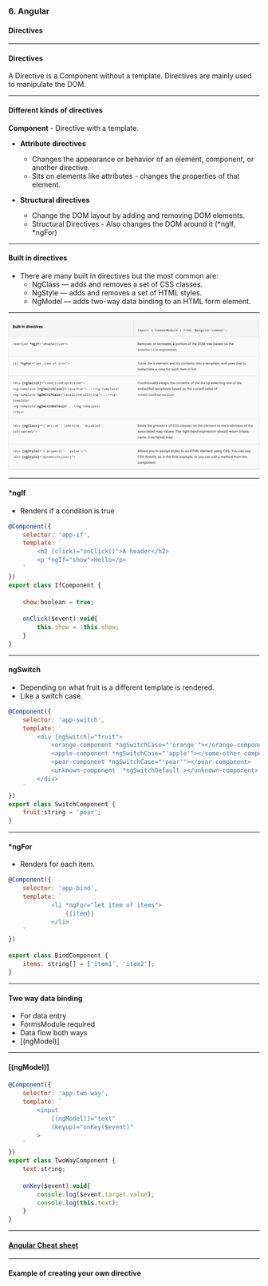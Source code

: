 ### 6. Angular
#### Directives


---


#### Directives

A Directive is a Component without a template.
Directives are mainly used to manipulate the DOM.



---


#### Different kinds of directives

**Component** - Directive with a template.
* **Attribute directives**
  * Changes the appearance or behavior of an element, component, or another directive.
  * Sits on elements like attributes - changes the properties of that element.


* **Structural directives**
  * Change the DOM layout by adding and removing DOM elements.
  * Structural Directives - Also changes the DOM around it (*ngIf, *ngFor)


---
				

#### Built in directives
				
* There are many built in directives but the most common are:
	* NgClass — adds and removes a set of CSS classes.
	* NgStyle — adds and removes a set of HTML styles.
	* NgModel — adds two-way data binding to an HTML form element.


---

<img src="/media/angular-images/angular-5/directives.png" alt="directives">


---

#### *ngIf

* Renders if a condition is true
           
```JavaScript
@Component({
	selector: 'app-if',
	template: `
		<h2 (click)="onClick()">A header</h2>
		<p *ngIf="show">Hello</p>
	`
})
export class IfComponent {

	show:boolean = true;
		
	onClick($event):void{
		this.show = !this.show;
	}
}
```



---
				

#### ngSwitch

* Depending on what fruit is a different template is rendered.
* Like a switch case.
           
```JavaScript
@Component({
	selector: 'app-switch',
	template: `
		<div [ngSwitch]="fruit">
			<orange-component *ngSwitchCase="'orange'"></orange-component>
			<apple-component *ngSwitchCase="'apple'"></some-other-component>
			<pear-component *ngSwitchCase="'pear'"></pear-component>
			<unknown-component  *ngSwitchDefault ></unknown-component>
		</div>
	`
})
export class SwitchComponent {
	fruit:string = 'pear';	
}
```


---
				
#### *ngFor

* Renders for each item.
           
```JavaScript
@Component({
	selector: 'app-bind',
	template: `
			<li *ngFor="let item of items">
				{{item}}
			</li>
	`
})

export class BindComponent {
	items: string[] = ['item1', 'item2'];
}
```


---

#### Two way data binding

* For data entry
* FormsModule required
* Data flow both ways
* [(ngModel)]


---
				
####  [(ngModel)]
           
```JavaScript
@Component({
	selector: 'app-two-way',
	template: `
		<input
			[(ngModel)]="text"
			(keyup)="onKey($event)"
		>
	`
})
export class TwoWayComponent {
	text:string;
		
	onKey($event):void{
		console.log($event.target.value);
		console.log(this.text);
	}
}
```


---

#### <a href="https://angular.io/guide/cheatsheet" target="blank">Angular Cheat sheet</a>


---

#### Example of creating your own directive